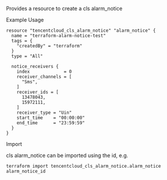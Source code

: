 Provides a resource to create a cls alarm_notice

Example Usage

```hcl
resource "tencentcloud_cls_alarm_notice" "alarm_notice" {
  name = "terraform-alarm-notice-test"
  tags = {
    "createdBy" = "terraform"
  }
  type = "All"

  notice_receivers {
    index             = 0
    receiver_channels = [
      "Sms",
    ]
    receiver_ids = [
      13478043,
      15972111,
    ]
    receiver_type = "Uin"
    start_time    = "00:00:00"
    end_time      = "23:59:59"
  }
}
```

Import

cls alarm_notice can be imported using the id, e.g.

```
terraform import tencentcloud_cls_alarm_notice.alarm_notice alarm_notice_id
```